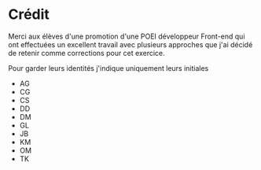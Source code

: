 # Crédit

Merci aux élèves d'une promotion d'une POEI développeur Front-end qui ont effectuées un excellent travail avec plusieurs approches que j'ai décidé de retenir comme corrections pour cet exercice.

Pour garder leurs identités j'indique uniquement leurs initiales

- AG
- CG
- CS
- DD
- DM
- GL
- JB
- KM
- OM
- TK 